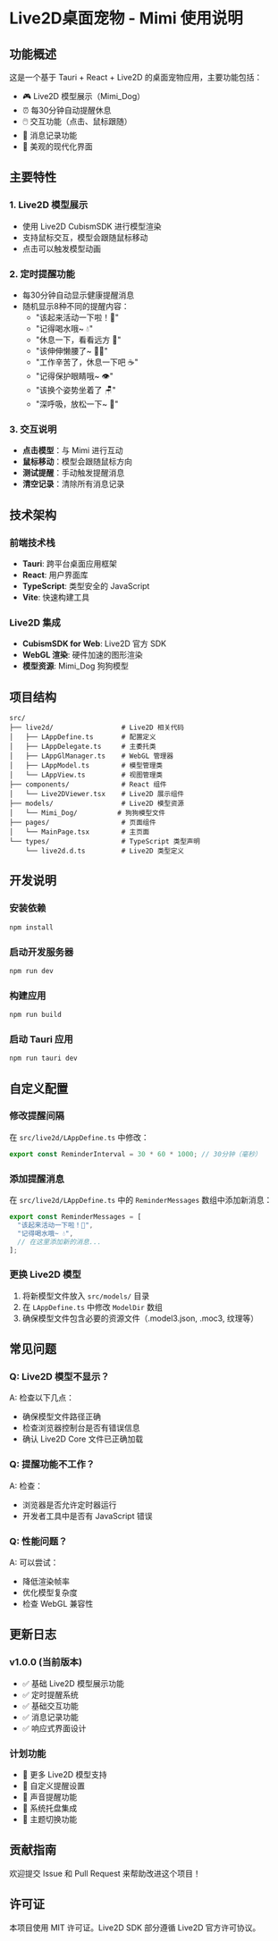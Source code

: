 # Live2D桌面宠物 - Mimi 使用说明

## 功能概述

这是一个基于 Tauri + React + Live2D 的桌面宠物应用，主要功能包括：

- 🎮 Live2D 模型展示（Mimi_Dog）
- ⏰ 每30分钟自动提醒休息
- 🖱️ 交互功能（点击、鼠标跟随）
- 📝 消息记录功能
- 🎨 美观的现代化界面

## 主要特性

### 1. Live2D 模型展示
- 使用 Live2D CubismSDK 进行模型渲染
- 支持鼠标交互，模型会跟随鼠标移动
- 点击可以触发模型动画

### 2. 定时提醒功能
- 每30分钟自动显示健康提醒消息
- 随机显示8种不同的提醒内容：
  - "该起来活动一下啦！💪"
  - "记得喝水哦~ 💧"
  - "休息一下，看看远方 👀"
  - "该伸伸懒腰了~ 🤸‍♀️"
  - "工作辛苦了，休息一下吧 ☕"
  - "记得保护眼睛哦~ 👁️"
  - "该换个姿势坐着了 🪑"
  - "深呼吸，放松一下~ 🌸"

### 3. 交互说明
- **点击模型**：与 Mimi 进行互动
- **鼠标移动**：模型会跟随鼠标方向
- **测试提醒**：手动触发提醒消息
- **清空记录**：清除所有消息记录

## 技术架构

### 前端技术栈
- **Tauri**: 跨平台桌面应用框架
- **React**: 用户界面库
- **TypeScript**: 类型安全的 JavaScript
- **Vite**: 快速构建工具

### Live2D 集成
- **CubismSDK for Web**: Live2D 官方 SDK
- **WebGL 渲染**: 硬件加速的图形渲染
- **模型资源**: Mimi_Dog 狗狗模型

## 项目结构

```
src/
├── live2d/                 # Live2D 相关代码
│   ├── LAppDefine.ts       # 配置定义
│   ├── LAppDelegate.ts     # 主委托类
│   ├── LAppGlManager.ts    # WebGL 管理器
│   ├── LAppModel.ts        # 模型管理类
│   └── LAppView.ts         # 视图管理类
├── components/             # React 组件
│   └── Live2DViewer.tsx    # Live2D 展示组件
├── models/                 # Live2D 模型资源
│   └── Mimi_Dog/          # 狗狗模型文件
├── pages/                  # 页面组件
│   └── MainPage.tsx        # 主页面
└── types/                  # TypeScript 类型声明
    └── live2d.d.ts         # Live2D 类型定义
```

## 开发说明

### 安装依赖
```bash
npm install
```

### 启动开发服务器
```bash
npm run dev
```

### 构建应用
```bash
npm run build
```

### 启动 Tauri 应用
```bash
npm run tauri dev
```

## 自定义配置

### 修改提醒间隔
在 `src/live2d/LAppDefine.ts` 中修改：
```typescript
export const ReminderInterval = 30 * 60 * 1000; // 30分钟（毫秒）
```

### 添加提醒消息
在 `src/live2d/LAppDefine.ts` 中的 `ReminderMessages` 数组中添加新消息：
```typescript
export const ReminderMessages = [
  "该起来活动一下啦！💪",
  "记得喝水哦~ 💧",
  // 在这里添加新的消息...
];
```

### 更换 Live2D 模型
1. 将新模型文件放入 `src/models/` 目录
2. 在 `LAppDefine.ts` 中修改 `ModelDir` 数组
3. 确保模型文件包含必要的资源文件（.model3.json, .moc3, 纹理等）

## 常见问题

### Q: Live2D 模型不显示？
A: 检查以下几点：
- 确保模型文件路径正确
- 检查浏览器控制台是否有错误信息
- 确认 Live2D Core 文件已正确加载

### Q: 提醒功能不工作？
A: 检查：
- 浏览器是否允许定时器运行
- 开发者工具中是否有 JavaScript 错误

### Q: 性能问题？
A: 可以尝试：
- 降低渲染帧率
- 优化模型复杂度
- 检查 WebGL 兼容性

## 更新日志

### v1.0.0 (当前版本)
- ✅ 基础 Live2D 模型展示功能
- ✅ 定时提醒系统
- ✅ 基础交互功能
- ✅ 消息记录功能
- ✅ 响应式界面设计

### 计划功能
- 🔄 更多 Live2D 模型支持
- 🔄 自定义提醒设置
- 🔄 声音提醒功能
- 🔄 系统托盘集成
- 🔄 主题切换功能

## 贡献指南

欢迎提交 Issue 和 Pull Request 来帮助改进这个项目！

## 许可证

本项目使用 MIT 许可证。Live2D SDK 部分遵循 Live2D 官方许可协议。 